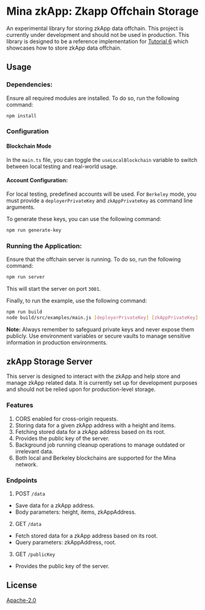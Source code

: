 # Mina zkApp: Zkapp Offchain Storage

An experimental library for storing zkApp data offchain. This project is currently under development and should not be used in production. This library is designed to be a reference implementation for [Tutorial 6](https://docs.minaprotocol.com/zkapps/tutorials/offchain-storage) which showcases how to store zkApp data offchain.

## Usage

### Dependencies:

Ensure all required modules are installed. To do so, run the following command:

```bash
npm install
```

### Configuration

#### Blockchain Mode

In the `main.ts` file, you can toggle the `useLocalBlockchain` variable to switch between local testing and real-world usage.

#### Account Configuration:

For local testing, predefined accounts will be used.
For `Berkeley` mode, you must provide a `deployerPrivateKey` and `zkAppPrivateKey` as command line arguments.

To generate these keys, you can use the following command:

```bash
npm run generate-key
```

### Running the Application:

Ensure that the offchain server is running. To do so, run the following command:

```bash
npm run server
```

This will start the server on port `3001`.

Finally, to run the example, use the following command:

```bash
npm run build
node build/src/examples/main.js [deployerPrivateKey] [zkAppPrivateKey]
```

**Note:**
Always remember to safeguard private keys and never expose them publicly. Use environment variables or secure vaults to manage sensitive information in production environments.

## zkApp Storage Server

This server is designed to interact with the zkApp and help store and manage zkApp related data. It is currently set up for development purposes and should not be relied upon for production-level storage.

### Features

1. CORS enabled for cross-origin requests.
1. Storing data for a given zkApp address with a height and items.
1. Fetching stored data for a zkApp address based on its root.
1. Provides the public key of the server.
1. Background job running cleanup operations to manage outdated or irrelevant data.
1. Both local and Berkeley blockchains are supported for the Mina network.

### Endpoints

1. POST `/data`

- Save data for a zkApp address.
- Body parameters: height, items, zkAppAddress.

2. GET `/data`

- Fetch stored data for a zkApp address based on its root.
- Query parameters: zkAppAddress, root.

3. GET `/publicKey`

- Provides the public key of the server.

## License

[Apache-2.0](LICENSE)
